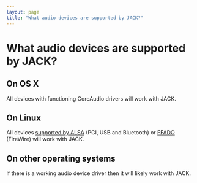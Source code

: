 ```yaml
---
layout: page
title: "What audio devices are supported by JACK?"
---
```


# What audio devices are supported by JACK?

## On OS X

All devices with functioning CoreAudio drivers will work with JACK.

## On Linux

All devices [supported by
ALSA](http://www.alsa-project.org/main/index.php/Matrix:Main) (PCI, USB and Bluetooth) or
[FFADO](http://ffado.org/)
(FireWire) will work with JACK.

## On other operating systems

If there is a working audio device driver then it will likely work with JACK.

